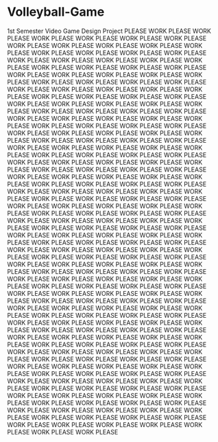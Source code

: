 # Volleyball-Game
1st Semester Video Game Design Project
PLEASE WORK PLEASE WORK PLEASE WORK PLEASE WORK PLEASE WORK PLEASE WORK PLEASE WORK PLEASE WORK PLEASE WORK PLEASE WORK PLEASE WORK PLEASE WORK PLEASE WORK PLEASE WORK PLEASE WORK PLEASE WORK PLEASE WORK PLEASE WORK PLEASE WORK PLEASE WORK PLEASE WORK PLEASE WORK PLEASE WORK PLEASE WORK PLEASE WORK PLEASE WORK PLEASE WORK PLEASE WORK PLEASE WORK PLEASE WORK PLEASE WORK PLEASE WORK PLEASE WORK PLEASE WORK PLEASE WORK PLEASE WORK PLEASE WORK PLEASE WORK PLEASE WORK PLEASE WORK PLEASE WORK PLEASE WORK PLEASE WORK PLEASE WORK PLEASE WORK PLEASE WORK PLEASE WORK PLEASE WORK PLEASE WORK PLEASE WORK PLEASE WORK PLEASE WORK PLEASE WORK PLEASE WORK PLEASE WORK PLEASE WORK PLEASE WORK PLEASE WORK PLEASE WORK PLEASE WORK PLEASE WORK PLEASE WORK PLEASE WORK PLEASE WORK PLEASE WORK PLEASE WORK PLEASE WORK PLEASE WORK PLEASE WORK PLEASE WORK PLEASE WORK PLEASE WORK PLEASE WORK PLEASE WORK PLEASE WORK PLEASE WORK PLEASE WORK PLEASE WORK PLEASE WORK PLEASE WORK PLEASE WORK PLEASE WORK PLEASE WORK PLEASE WORK PLEASE WORK PLEASE WORK PLEASE WORK PLEASE WORK PLEASE WORK PLEASE WORK PLEASE WORK PLEASE WORK PLEASE WORK PLEASE WORK PLEASE WORK PLEASE WORK PLEASE WORK PLEASE WORK PLEASE WORK PLEASE WORK PLEASE WORK PLEASE WORK PLEASE WORK PLEASE WORK PLEASE WORK PLEASE WORK PLEASE WORK PLEASE WORK PLEASE WORK PLEASE WORK PLEASE WORK PLEASE WORK PLEASE WORK PLEASE WORK PLEASE WORK PLEASE WORK PLEASE WORK PLEASE WORK PLEASE WORK PLEASE WORK PLEASE WORK PLEASE WORK PLEASE WORK PLEASE WORK PLEASE WORK PLEASE WORK PLEASE WORK PLEASE WORK PLEASE WORK PLEASE WORK PLEASE WORK PLEASE WORK PLEASE WORK PLEASE WORK PLEASE WORK PLEASE WORK PLEASE WORK PLEASE WORK PLEASE WORK PLEASE WORK PLEASE WORK PLEASE WORK PLEASE WORK PLEASE WORK PLEASE WORK PLEASE WORK PLEASE WORK PLEASE WORK PLEASE WORK PLEASE WORK PLEASE WORK PLEASE WORK PLEASE WORK PLEASE WORK PLEASE WORK PLEASE WORK PLEASE WORK PLEASE WORK PLEASE WORK PLEASE WORK PLEASE WORK PLEASE WORK PLEASE WORK PLEASE WORK PLEASE WORK PLEASE WORK PLEASE WORK PLEASE WORK PLEASE WORK PLEASE WORK PLEASE WORK PLEASE WORK PLEASE WORK PLEASE WORK PLEASE WORK PLEASE WORK PLEASE WORK PLEASE WORK PLEASE WORK PLEASE WORK PLEASE WORK PLEASE WORK PLEASE WORK PLEASE WORK PLEASE WORK PLEASE WORK PLEASE WORK PLEASE WORK PLEASE WORK PLEASE WORK PLEASE WORK PLEASE WORK PLEASE WORK PLEASE WORK PLEASE WORK PLEASE WORK PLEASE WORK PLEASE WORK PLEASE WORK PLEASE WORK PLEASE WORK PLEASE WORK PLEASE WORK PLEASE WORK PLEASE WORK PLEASE WORK PLEASE WORK PLEASE WORK PLEASE WORK PLEASE WORK PLEASE WORK PLEASE WORK PLEASE WORK PLEASE WORK PLEASE WORK PLEASE WORK PLEASE WORK PLEASE WORK PLEASE WORK PLEASE WORK PLEASE WORK PLEASE WORK PLEASE WORK PLEASE WORK PLEASE WORK PLEASE WORK PLEASE WORK PLEASE WORK PLEASE WORK PLEASE WORK PLEASE WORK PLEASE WORK PLEASE WORK PLEASE WORK PLEASE WORK PLEASE WORK PLEASE WORK PLEASE WORK PLEASE WORK PLEASE WORK PLEASE WORK PLEASE WORK PLEASE WORK PLEASE WORK PLEASE WORK PLEASE WORK PLEASE WORK PLEASE
